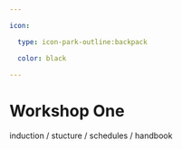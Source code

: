 ```yaml
---

icon: 

  type: icon-park-outline:backpack

  color: black

---
```


# Workshop One

induction / stucture / schedules / handbook